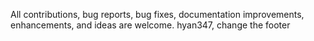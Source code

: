  All contributions, bug reports, bug fixes, documentation improvements, enhancements, and ideas are welcome.
hyan347, change the footer
